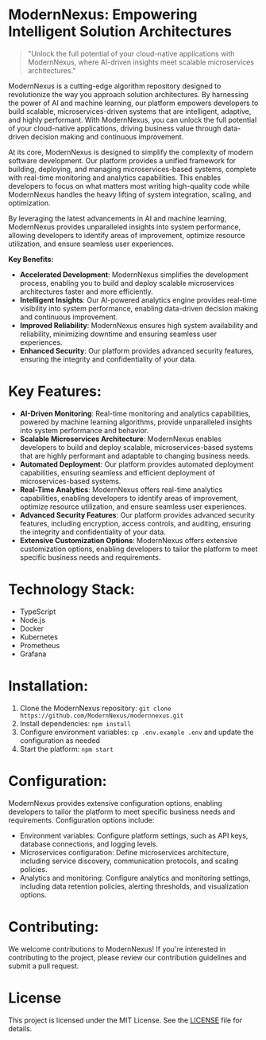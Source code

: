 <!-- ModernNexus_20250802165931_5988 -->

# ModernNexus: Empowering Intelligent Solution Architectures
> "Unlock the full potential of your cloud-native applications with ModernNexus, where AI-driven insights meet scalable microservices architectures."

ModernNexus is a cutting-edge algorithm repository designed to revolutionize the way you approach solution architectures. By harnessing the power of AI and machine learning, our platform empowers developers to build scalable, microservices-driven systems that are intelligent, adaptive, and highly performant. With ModernNexus, you can unlock the full potential of your cloud-native applications, driving business value through data-driven decision making and continuous improvement.

At its core, ModernNexus is designed to simplify the complexity of modern software development. Our platform provides a unified framework for building, deploying, and managing microservices-based systems, complete with real-time monitoring and analytics capabilities. This enables developers to focus on what matters most writing high-quality code while ModernNexus handles the heavy lifting of system integration, scaling, and optimization.

By leveraging the latest advancements in AI and machine learning, ModernNexus provides unparalleled insights into system performance, allowing developers to identify areas of improvement, optimize resource utilization, and ensure seamless user experiences.

**Key Benefits:**

* **Accelerated Development**: ModernNexus simplifies the development process, enabling you to build and deploy scalable microservices architectures faster and more efficiently.
* **Intelligent Insights**: Our AI-powered analytics engine provides real-time visibility into system performance, enabling data-driven decision making and continuous improvement.
* **Improved Reliability**: ModernNexus ensures high system availability and reliability, minimizing downtime and ensuring seamless user experiences.
* **Enhanced Security**: Our platform provides advanced security features, ensuring the integrity and confidentiality of your data.

# Key Features:

* **AI-Driven Monitoring**: Real-time monitoring and analytics capabilities, powered by machine learning algorithms, provide unparalleled insights into system performance and behavior.
* **Scalable Microservices Architecture**: ModernNexus enables developers to build and deploy scalable, microservices-based systems that are highly performant and adaptable to changing business needs.
* **Automated Deployment**: Our platform provides automated deployment capabilities, ensuring seamless and efficient deployment of microservices-based systems.
* **Real-Time Analytics**: ModernNexus offers real-time analytics capabilities, enabling developers to identify areas of improvement, optimize resource utilization, and ensure seamless user experiences.
* **Advanced Security Features**: Our platform provides advanced security features, including encryption, access controls, and auditing, ensuring the integrity and confidentiality of your data.
* **Extensive Customization Options**: ModernNexus offers extensive customization options, enabling developers to tailor the platform to meet specific business needs and requirements.

# Technology Stack:

* TypeScript
* Node.js
* Docker
* Kubernetes
* Prometheus
* Grafana

# Installation:

1. Clone the ModernNexus repository: `git clone https://github.com/ModernNexus/modernnexus.git`
2. Install dependencies: `npm install`
3. Configure environment variables: `cp .env.example .env` and update the configuration as needed
4. Start the platform: `npm start`

# Configuration:

ModernNexus provides extensive configuration options, enabling developers to tailor the platform to meet specific business needs and requirements. Configuration options include:

* Environment variables: Configure platform settings, such as API keys, database connections, and logging levels.
* Microservices configuration: Define microservices architecture, including service discovery, communication protocols, and scaling policies.
* Analytics and monitoring: Configure analytics and monitoring settings, including data retention policies, alerting thresholds, and visualization options.

# Contributing:

We welcome contributions to ModernNexus! If you're interested in contributing to the project, please review our contribution guidelines and submit a pull request.

# License

This project is licensed under the MIT License. See the [LICENSE](https://github.com/ModernNexus/modernnexus/blob/main/LICENSE) file for details.